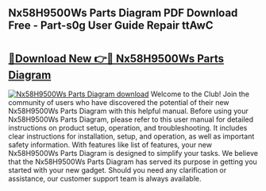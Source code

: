 ## Nx58H9500Ws Parts Diagram PDF Download Free - Part-s0g User Guide Repair ttAwC

# <h2><a href="http://dftpfl.blite.top/?on=Nx58H9500Ws+Parts+Diagram">🔗Download New 👉🔴 Nx58H9500Ws Parts Diagram</a></h2>

[![Nx58H9500Ws Parts Diagram download](https://i.imgur.com/lujVjoI.png)](http://dftpfl.blite.top/?on=Nx58H9500Ws+Parts+Diagram)
Welcome to the Club! Join the community of users who have discovered the potential of their new Nx58H9500Ws Parts Diagram with this helpful manual. Before using your Nx58H9500Ws Parts Diagram, please refer to this user manual for detailed instructions on product setup, operation, and troubleshooting. It includes clear instructions for installation, setup, and operation, as well as important safety information. With features like list of features, your new Nx58H9500Ws Parts Diagram is designed to simplify your tasks. We believe that the Nx58H9500Ws Parts Diagram has served its purpose in getting you started with your new gadget. Should you need any clarification or assistance, our customer support team is always available.
